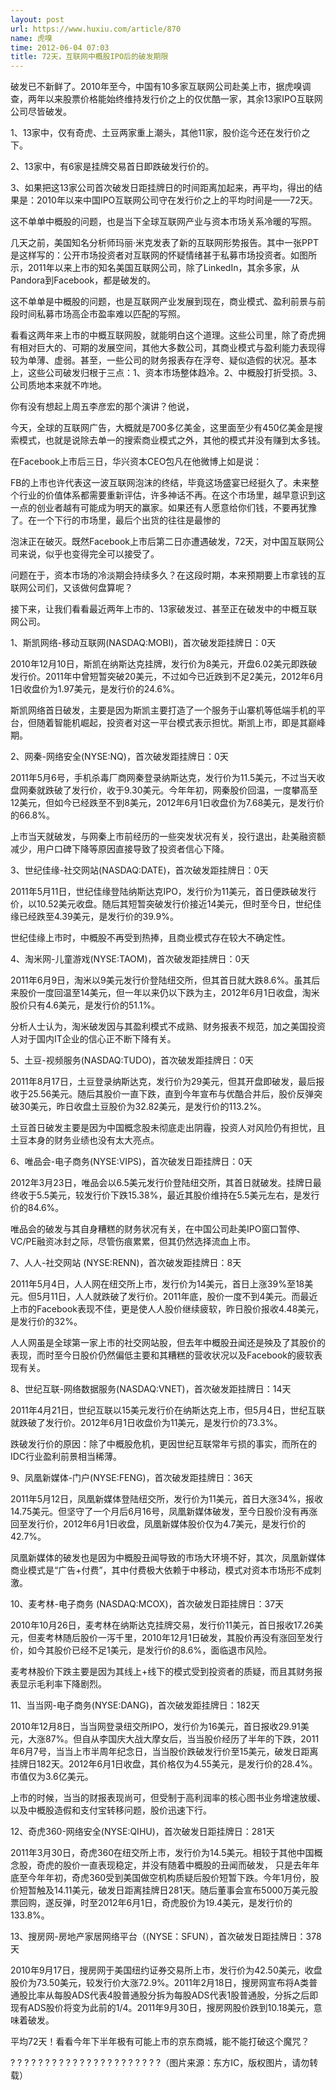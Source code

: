 ```yaml
---
layout: post
url: https://www.huxiu.com/article/870
name: 虎嗅
time: 2012-06-04 07:03
title: 72天，互联网中概股IPO后的破发期限
---
```

破发已不新鲜了。2010年至今，中国有10多家互联网公司赴美上市，据虎嗅调查，两年以来股票价格能始终维持发行价之上的仅优酷一家，其余13家IPO互联网公司尽皆破发。

1、13家中，仅有奇虎、土豆两家重上潮头，其他11家，股价迄今还在发行价之下。

2、13家中，有6家是挂牌交易首日即跌破发行价的。

3、如果把这13家公司首次破发日距挂牌日的时间距离加起来，再平均，得出的结果是：2010年以来中国IPO互联网公司守在发行价之上的平均时间是——72天。

这不单单中概股的问题，也是当下全球互联网产业与资本市场关系冷暖的写照。

几天之前，美国知名分析师玛丽·米克发表了新的互联网形势报告。其中一张PPT是这样写的：公开市场投资者对互联网的怀疑情绪甚于私募市场投资者。如图所示，2011年以来上市的知名美国互联网公司，除了LinkedIn，其余多家，从Pandora到Facebook，都是破发的。

这不单单是中概股的问题，也是互联网产业发展到现在，商业模式、盈利前景与前段时间私募市场高企市盈率难以匹配的写照。

看看这两年来上市的中概互联网股，就能明白这个道理。这些公司里，除了奇虎拥有相对巨大的、可期的发展空间，其他大多数公司，其商业模式与盈利能力表现得较为单薄、虚弱。甚至，一些公司的财务报表存在浮夸、疑似造假的状况。基本上，这些公司破发归根于三点：1、资本市场整体趋冷。2、中概股打折受损。3、公司质地本来就不咋地。

你有没有想起上周五李彦宏的那个演讲？他说，

今天，全球的互联网广告，大概就是700多亿美金，这里面至少有450亿美金是搜索模式，也就是说除去单一的搜索商业模式之外，其他的模式并没有赚到太多钱。

在Facebook上市后三日，华兴资本CEO包凡在他微博上如是说：

FB的上市也许代表这一波互联网泡沫的终结，毕竟这场盛宴已经挺久了。未来整个行业的价值体系都需要重新评估，许多神话不再。在这个市场里，越早意识到这一点的创业者越有可能成为明天的赢家。如果还有人愿意给你们钱，不要再犹豫了。在一个下行的市场里，最后个出货的往往是最惨的

泡沫正在破灭。既然Facebook上市后第二日亦遭遇破发，72天，对中国互联网公司来说，似乎也变得完全可以接受了。

问题在于，资本市场的冷淡期会持续多久？在这段时期，本来预期要上市拿钱的互联网公司们，又该做何盘算呢？

接下来，让我们看看最近两年上市的、13家破发过、甚至正在破发中的中概互联网公司。

1、斯凯网络-移动互联网(NASDAQ:MOBI)，首次破发距挂牌日：0天

2010年12月10日，斯凯在纳斯达克挂牌，发行价为8美元，开盘6.02美元即跌破发行价。2011年中曾短暂突破20美元，不过如今已近跌到不足2美元，2012年6月1日收盘价为1.97美元，是发行价的24.6%。

斯凯网络首日破发，主要是因为斯凯主要打造了一个服务于山寨机等低端手机的平台，但随着智能机崛起，投资者对这一平台模式表示担忧。斯凯上市，即是其巅峰期。

2、网秦-网络安全(NYSE:NQ)，首次破发距挂牌日：0天

2011年5月6号，手机杀毒厂商网秦登录纳斯达克，发行价为11.5美元，不过当天收盘网秦就跌破了发行价，收于9.30美元。今年年初，网秦股价回温，一度攀高至12美元，但如今已经跌至不到8美元，2012年6月1日收盘价为7.68美元，是发行价的66.8%。

上市当天就破发，与网秦上市前经历的一些突发状况有关，投行退出，赴美融资额减少，用户口碑下降等原因直接导致了投资者信心下降。

3、世纪佳缘-社交网站(NASDAQ:DATE)，首次破发距挂牌日：0天

2011年5月11日，世纪佳缘登陆纳斯达克IPO，发行价为11美元，首日便跌破发行价，以10.52美元收盘。随后其短暂突破发行价接近14美元，但时至今日，世纪佳缘已经跌至4.39美元，是发行价的39.9%。

世纪佳缘上市时，中概股不再受到热捧，且商业模式存在较大不确定性。

4、淘米网-儿童游戏(NYSE:TAOM)，首次破发距挂牌日：0天

2011年6月9日，淘米以9美元发行价登陆纽交所，但其首日就大跌8.6%。虽其后来股价一度回温至14美元，但一年以来仍以下跌为主，2012年6月1日收盘，淘米股价只有4.6美元，是发行价的51.1%。

分析人士认为，淘米破发因与其盈利模式不成熟、财务报表不规范，加之美国投资人对于国内IT企业的信心正不断下降有关。

5、土豆-视频服务(NASDAQ:TUDO)，首次破发距挂牌日：0天

2011年8月17日，土豆登录纳斯达克，发行价为29美元，但其开盘即破发，最后报收于25.56美元。随后其股价一直下跌，直到今年宣布与优酷合并后，股价反弹突破30美元，昨日收盘土豆股价为32.82美元，是发行价的113.2%。

土豆首日破发主要是因为中国概念股未彻底走出阴霾，投资人对风险仍有担忧，且土豆本身的财务业绩也没有太大亮点。

6、唯品会-电子商务(NYSE:VIPS)，首次破发日距挂牌日：0天

2012年3月23日，唯品会以6.5美元发行价登陆纽交所，其首日就破发。挂牌日最终收于5.5美元，较发行价下跌15.38%，最近其股价维持在5.5美元左右，是发行价的84.6%。

唯品会的破发与其自身糟糕的财务状况有关，在中国公司赴美IPO窗口暂停、VC/PE融资冰封之际，尽管伤痕累累，但其仍然选择流血上市。

7、人人-社交网站 (NYSE:RENN)，首次破发距挂牌日：8天

2011年5月4日，人人网在纽交所上市，发行价为14美元，首日上涨39%至18美元。但5月11日，人人就跌破了发行价。2011年底，股价一度不到4美元。而最近上市的Facebook表现不佳，更是使人人股价继续疲软，昨日股价报收4.48美元，是发行价的32%。

人人网虽是全球第一家上市的社交网站股，但去年中概股丑闻还是殃及了其股价的表现，而时至今日股价仍然偏低主要和其糟糕的营收状况以及Facebook的疲软表现有关。

8、世纪互联-网络数据服务(NASDAQ:VNET)，首次破发距挂牌日：14天

2011年4月21日，世纪互联以15美元发行价在纳斯达克上市，但5月4日，世纪互联就跌破了发行价。2012年6月1日收盘价为11美元，是发行价的73.3%。

跌破发行价的原因：除了中概股危机，更因世纪互联常年亏损的事实，而所在的IDC行业盈利前景相当稀薄。

9、凤凰新媒体-门户(NYSE:FENG)，首次破发距挂牌日：36天

2011年5月12日，凤凰新媒体登陆纽交所，发行价为11美元，首日大涨34%，报收14.75美元。但坚守了一个月后6月16号，凤凰新媒体破发，至今日股价没有再涨回至发行价，2012年6月1日收盘，凤凰新媒体股价仅为4.7美元，是发行价的42.7%。

凤凰新媒体的破发也是因为中概股丑闻导致的市场大环境不好，其次，凤凰新媒体商业模式是“广告+付费”，其中付费极大依赖于中移动，模式对资本市场形不成刺激。

10、麦考林-电子商务 (NASDAQ:MCOX)，首次破发日距挂牌日：37天

2010年10月26日，麦考林在纳斯达克挂牌交易，发行价11美元，首日报收17.26美元，但麦考林随后股价一泻千里，2010年12月1日破发，其股价再没有涨回至发行价，如今其股价已经不足1美元，是发行价的8.6%，面临退市风险。

麦考林股价下跌主要是因为其线上+线下的模式受到投资者的质疑，而且其财务报表显示毛利率下降剧烈。

11、当当网-电子商务(NYSE:DANG)，首次破发距挂牌日：182天

2010年12月8日，当当网登录纽交所IPO，发行价为16美元，首日报收29.91美元，大涨87%。但自从李国庆大战大摩女后，当当股价经历了半年的下跌，2011年6月7号，当当上市半周年纪念日，当当股价跌破发行价至15美元，破发日距离挂牌日182天。2012年6月1日收盘，其价格仅为4.55美元，是发行价的28.4%。市值仅为3.6亿美元。

上市的时候，当当的财报表现尚可，但受制于高利润率的核心图书业务增速放缓、以及中概股造假和支付宝转移问题，股价迅速下行。

12、奇虎360-网络安全(NYSE:QIHU)，首次破发日距挂牌日：281天

2011年3月30日，奇虎360在纽交所上市，发行价为14.5美元。相较于其他中国概念股，奇虎的股价一直表现稳定，并没有随着中概股的丑闻而破发， 只是去年年底至今年年初，奇虎360受到美国做空机构质疑后股价短暂下跌。今年1月份，股价短暂触及14.11美元，破发日距离挂牌日281天。随后董事会宣布5000万美元股票回购，遂反弹，时至2012年6月1日，奇虎股价为19.4美元，是发行价的133.8%。

13、搜房网-房地产家居网络平台（(NYSE：SFUN），首次破发日距挂牌日：378天

2010年9月17日，搜房网于美国纽约证券交易所上市，发行价为42.50美元，收盘股价为73.50美元，较发行价大涨72.9%。2011年2月18日，搜房网宣布将A类普通股比率从每股ADS代表4股普通股分拆为每股ADS代表1股普通股，分拆之后即现有ADS股价将变为此前的1/4。2011年9月30日，搜房网股价跌到10.18美元，意味着破发。

平均72天！看看今年下半年极有可能上市的京东商城，能不能打破这个魔咒？

? ? ? ? ? ? ? ? ? ? ? ? ? ? ? ? ? ? ? ? ? ?（图片来源：东方IC，版权图片，请勿转载）

